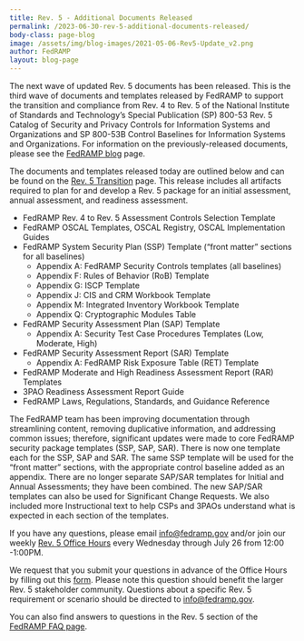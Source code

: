 ```yaml
---
title: Rev. 5 - Additional Documents Released
permalink: /2023-06-30-rev-5-additional-documents-released/
body-class: page-blog
image: /assets/img/blog-images/2021-05-06-Rev5-Update_v2.png
author: FedRAMP
layout: blog-page
---
```

The next wave of updated Rev. 5 documents has been released. This is the third wave of documents and templates released by FedRAMP to support the transition and compliance from Rev. 4 to Rev. 5 of the National Institute of Standards and Technology’s Special Publication (SP) 800-53 Rev. 5 Catalog of Security and Privacy Controls for Information Systems and Organizations and SP 800-53B Control Baselines for Information Systems and Organizations. For information on the previously-released documents, please see the <a href="https://www.fedramp.gov/blog/" target="_blank" rel="noopener noreferrer">FedRAMP blog</a> page. 

The documents and templates released today are outlined below and can be found on the <a href="https://www.fedramp.gov/rev5-transition/" target="_blank" rel="noopener noreferrer">Rev. 5 Transition</a> page. This release includes all artifacts required to plan for and develop a Rev. 5 package for an initial assessment, annual assessment, and readiness assessment. 

- FedRAMP Rev. 4 to Rev. 5 Assessment Controls Selection Template
- FedRAMP OSCAL Templates, OSCAL Registry, OSCAL Implementation Guides
- FedRAMP System Security Plan (SSP) Template (“front matter” sections for all baselines)
  - Appendix A: FedRAMP Security Controls templates (all baselines)
  - Appendix F: Rules of Behavior (RoB) Template
  - Appendix G: ISCP Template
  - Appendix J: CIS and CRM Workbook Template
  - Appendix M: Integrated Inventory Workbook Template
  - Appendix Q: Cryptographic Modules Table
- FedRAMP Security Assessment Plan (SAP) Template
  - Appendix A: Security Test Case Procedures Templates (Low, Moderate, High)
- FedRAMP Security Assessment Report (SAR) Template
  - Appendix A: FedRAMP Risk Exposure Table (RET) Template
- FedRAMP Moderate and High Readiness Assessment Report (RAR) Templates
- 3PAO Readiness Assessment Report Guide
- FedRAMP Laws, Regulations, Standards, and Guidance Reference

The FedRAMP team has been improving documentation through streamlining content, removing duplicative information, and addressing common issues; therefore, significant updates were made to core FedRAMP security package templates (SSP, SAP, SAR). There is now one template each for the SSP, SAP and SAR. The same SSP template will be used for the “front matter” sections, with the appropriate control baseline added as an appendix. There are no longer separate SAP/SAR templates for Initial and Annual Assessments; they have been combined. The new SAP/SAR templates can also be used for Significant Change Requests. We also included more Instructional text to help CSPs and 3PAOs understand what is expected in each section of the templates. 

If you have any questions, please email <a href="mailto:info@fedramp.gov">info@fedramp.gov</a> and/or join our weekly <a href="https://gsa.zoomgov.com/j/1606153784?pwd=Szd1R0tlUVEwaXpMQkJtU3FBUndXdz09#success" target="_blank" rel="noopener noreferrer">Rev. 5 Office Hours</a> every Wednesday through July 26 from 12:00 -1:00PM.

We request that you submit your questions in advance of the Office Hours by filling out this <a href="https://app.smartsheetgov.com/b/form/63624b554d71481aace33d3fc1380aed" target="_blank" rel="noopener noreferrer">form</a>. Please note this question should benefit the larger Rev. 5 stakeholder community. Questions about a specific Rev. 5 requirement or scenario should be directed to <a href="mailto:info@fedramp.gov">info@fedramp.gov</a>.

You can also find answers to questions in the Rev. 5 section of the <a href="https://www.fedramp.gov/faqs/" target="_blank" rel="noopener noreferrer">FedRAMP FAQ page</a>. 
